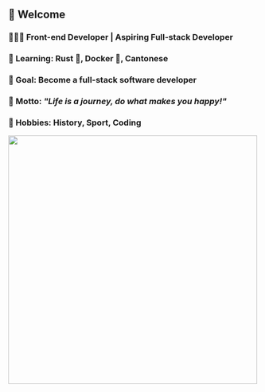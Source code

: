 ## 👋 Welcome 
### 🧑🏻‍💻 Front-end Developer | Aspiring Full-stack Developer
### 📖 Learning: Rust 🦀, Docker 🐳, Cantonese
### 💪 Goal: Become a full-stack software developer
### 🥰 Motto: *"Life is a journey, do what makes you happy!"*
### 🌟 Hobbies: History, Sport, Coding

<img src="https://cdn.jsdelivr.net/gh/Mingaaaaaaa/PictureBed@master/pic/v2-5f6d36ea8722cf9f1d183e80ab7cd53e.2cnvczdvsf0g.webp.2nltqyzafg60.webp" width="500" height="500" /> 
